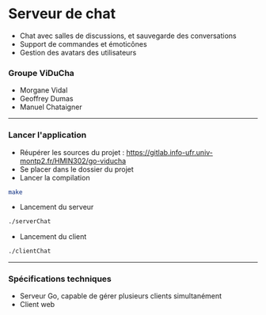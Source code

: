 # Serveur de chat
* Chat avec salles de discussions, et sauvegarde des conversations
* Support de commandes et émoticônes
* Gestion des avatars des utilisateurs

### Groupe ViDuCha

* Morgane Vidal
* Geoffrey Dumas
* Manuel Chataigner

---

### Lancer l'application

* Réupérer les sources du projet : https://gitlab.info-ufr.univ-montp2.fr/HMIN302/go-viducha
* Se placer dans le dossier du projet
* Lancer la compilation
```bash
make
```

* Lancement du serveur
```bash
./serverChat
```

* Lancement du client
```bash
./clientChat
```

---

### Spécifications techniques

* Serveur Go, capable de gérer plusieurs clients simultanément
* Client web
